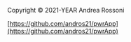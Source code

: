 Copyright © 2021-YEAR Andrea Rossoni

[https://github.com/andros21/pwrApp](https://github.com/andros21/pwrApp)
